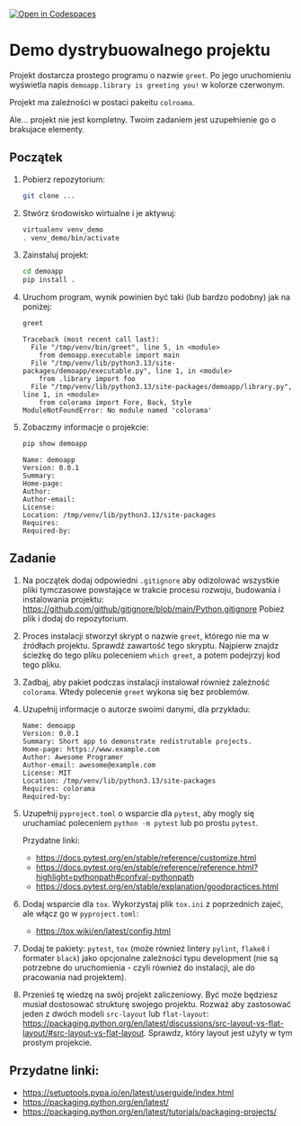[![Open in Codespaces](https://classroom.github.com/assets/launch-codespace-2972f46106e565e64193e422d61a12cf1da4916b45550586e14ef0a7c637dd04.svg)](https://classroom.github.com/open-in-codespaces?assignment_repo_id=17776622)
# Demo dystrybuowalnego projektu

Projekt dostarcza prostego programu o nazwie `greet`. Po jego uruchomieniu wyświetla napis `demoapp.library is greeting you!` w kolorze czerwonym.

Projekt ma zależności w postaci pakeitu `colroama`.

Ale... projekt nie jest kompletny. Twoim zadaniem jest uzupełnienie go o brakujace elementy.

## Początek

1. Pobierz repozytorium:
   ```bash
   git clone ...
   ```

1. Stwórz środowisko wirtualne i je aktywuj:
   ```bash
   virtualenv venv_demo
   . venv_demo/bin/activate
   ```

1. Zainstaluj projekt:
   ```bash
   cd demoapp
   pip install .
   ```

1. Uruchom program, wynik powinien być taki (lub bardzo podobny) jak na poniżej:
   ```bash
   greet
   ```
   ```
   Traceback (most recent call last):
     File "/tmp/venv/bin/greet", line 5, in <module>
       from demoapp.executable import main
     File "/tmp/venv/lib/python3.13/site-packages/demoapp/executable.py", line 1, in <module> 
       from .library import foo
     File "/tmp/venv/lib/python3.13/site-packages/demoapp/library.py", line 1, in <module>
       from colorama import Fore, Back, Style
   ModuleNotFoundError: No module named 'colorama'
   ```

1. Zobaczmy informacje o projekcie:
   ```bash
   pip show demoapp
   ```
   ```
   Name: demoapp
   Version: 0.0.1
   Summary: 
   Home-page: 
   Author: 
   Author-email: 
   License: 
   Location: /tmp/venv/lib/python3.13/site-packages
   Requires:
   Required-by:
   ```

## Zadanie

1. Na początek dodaj odpowiedni `.gitignore` aby odizolować wszystkie pliki tymczasowe powstające w trakcie procesu rozwoju, budowania i instalowania projektu: https://github.com/github/gitignore/blob/main/Python.gitignore
Pobież plik i dodaj do repozytorium.

1. Proces instalacji stworzył skrypt o nazwie `greet`, którego nie ma w źródłach projektu. Sprawdź zawartość tego skryptu. Najpierw znajdz ścieżkę do tego pliku poleceniem `which greet`, a potem podejrzyj kod tego pliku.

1. Zadbaj, aby pakiet podczas instalacji instalował również zależność `colorama`. Wtedy polecenie `greet` wykona się bez problemów.

1. Uzupełnij informacje o autorze swoimi danymi, dla przykładu:
   ```
   Name: demoapp
   Version: 0.0.1
   Summary: Short app to demonstrate redistrutable projects.
   Home-page: https://www.example.com
   Author: Awesome Programer
   Author-email: awesome@example.com
   License: MIT
   Location: /tmp/venv/lib/python3.13/site-packages
   Requires: colorama
   Required-by:
   ```

1. Uzupełnij `pyproject.toml` o wsparcie dla `pytest`, aby mogly się uruchamiać poleceniem `python -m pytest` lub po prostu `pytest`.

   Przydatne linki:
   - https://docs.pytest.org/en/stable/reference/customize.html
   - https://docs.pytest.org/en/stable/reference/reference.html?highlight=pythonpath#confval-pythonpath
   - https://docs.pytest.org/en/stable/explanation/goodpractices.html

1. Dodaj wsparcie dla `tox`. Wykorzystaj plik `tox.ini` z poprzednich zajeć, ale włącz go w `pyproject.toml`:
   - https://tox.wiki/en/latest/config.html

1. Dodaj te pakiety: `pytest`, `tox` (może również lintery `pylint`, `flake8` i formater `black`) jako opcjonalne zależności  typu development (nie są potrzebne do uruchomienia - czyli również do instalacji, ale do pracowania nad projektem).

1. Przenieś tę wiedzę na swój projekt zaliczeniowy. Być może będziesz musiał dostosować strukturę swojego projektu. Rozważ aby zastosować jeden z dwóch modeli `src-layout` lub `flat-layout`: https://packaging.python.org/en/latest/discussions/src-layout-vs-flat-layout/#src-layout-vs-flat-layout. Sprawdz, który layout jest użyty w tym prostym projekcie.

## Przydatne linki:
- https://setuptools.pypa.io/en/latest/userguide/index.html
- https://packaging.python.org/en/latest/
- https://packaging.python.org/en/latest/tutorials/packaging-projects/
